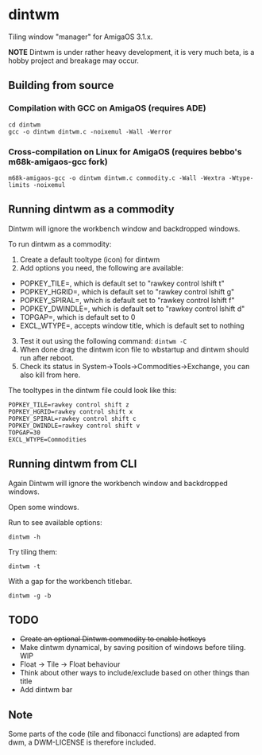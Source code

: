 # dintwm

Tiling window "manager" for AmigaOS 3.1.x.

**NOTE**
Dintwm is under rather heavy development, it is very much beta, is a hobby project and breakage may occur.

## Building from source

### Compilation with GCC on AmigaOS (requires ADE)
```
cd dintwm
gcc -o dintwm dintwm.c -noixemul -Wall -Werror
```

### Cross-compilation on Linux for AmigaOS (requires bebbo's m68k-amigaos-gcc fork)
```
m68k-amigaos-gcc -o dintwm dintwm.c commodity.c -Wall -Wextra -Wtype-limits -noixemul
```

## Running dintwm as a commodity

Dintwm will ignore the workbench window and backdropped windows.

To run dintwm as a commodity:

1. Create a default tooltype (icon) for dintwm
2. Add options you need, the following are available:
  * POPKEY\_TILE=, which is default set to "rawkey control lshift t"
  * POPKEY\_HGRID=, which is default set to "rawkey control lshift g"
  * POPKEY\_SPIRAL=, which is default set to "rawkey control lshift f"
  * POPKEY\_DWINDLE=, which is default set to "rawkey control lshift d"
  * TOPGAP=, which is default set to 0
  * EXCL\_WTYPE=, accepts window title, which is default set to nothing
3. Test it out using the following command: ```dintwm -C```
4. When done drag the dintwm icon file to wbstartup and dintwm should run after reboot.
5. Check its status in System->Tools->Commodities->Exchange, you can also kill from here.

The tooltypes in the dintwm file could look like this:  
```
POPKEY_TILE=rawkey control shift z
POPKEY_HGRID=rawkey control shift x
POPKEY_SPIRAL=rawkey control shift c
POPKEY_DWINDLE=rawkey control shift v
TOPGAP=30
EXCL_WTYPE=Commodities
```

## Running dintwm from CLI

Again Dintwm will ignore the workbench window and backdropped windows.

Open some windows.

Run to see available options:
```
dintwm -h
```

Try tiling them:
```
dintwm -t
```

With a gap for the workbench titlebar.
```
dintwm -g -b
``` 

## TODO

- ~~Create an optional Dintwm commodity to enable hotkeys~~
- Make dintwm dynamical, by saving position of windows before tiling. WIP
- Float -> Tile -> Float behaviour
- Think about other ways to include/exclude based on other things than title
- Add dintwm bar

## Note

Some parts of the code (tile and fibonacci functions) are adapted from dwm, a DWM-LICENSE is therefore included. 
